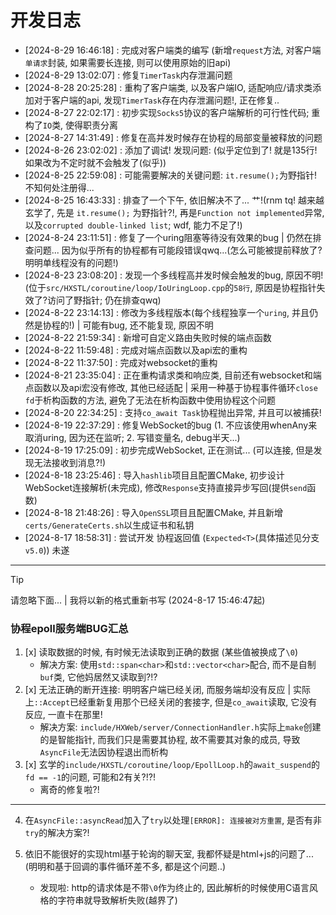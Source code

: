 # 开发日志

- [2024-8-29 16:46:18] : 完成对客户端类的编写 (新增`request`方法, 对客户端`单请求`封装, 如果需要长连接, 则可以使用原始的旧api)
- [2024-8-29 13:02:07] : 修复`TimerTask`内存泄漏问题
- [2024-8-28 20:25:28] : 重构了客户端类, 以及客户端IO, 适配响应/请求类添加对于客户端的api, 发现`TimerTask`存在内存泄漏问题!, 正在修复..
- [2024-8-27 22:02:17] : 初步实现`Socks5`协议的客户端解析的可行性代码; 重构了`IO`类, 使得职责分离
- [2024-8-27 14:31:49] : 修复在高并发时候存在协程的局部变量被释放的问题
- [2024-8-26 23:02:02] : 添加了调试! 发现问题: (似乎定位到了! 就是135行! 如果改为不定时就不会触发了(似乎))
- [2024-8-25 22:59:08] : 可能需要解决的关键问题: `it.resume();`为野指针! 不知何处注册得...
- [2024-8-25 16:43:33] : 排查了一个下午, 依旧解决不了... 艹!(rnm tq! 越来越玄学了, 先是 `it.resume();` 为野指针?!, 再是`Function not implemented`异常, 以及`corrupted double-linked list`; wdf, 能力不足了!)
- [2024-8-24 23:11:51] : 修复了一个uring阻塞等待没有效果的bug | 仍然在排查问题... 因为似乎所有的协程都有可能段错误qwq...(怎么可能被提前释放了? 明明单线程没有的问题!)
- [2024-8-23 23:08:20] : 发现一个多线程高并发时候会触发的bug, 原因不明! (位于`src/HXSTL/coroutine/loop/IoUringLoop.cpp`的`58行`, 原因是协程指针失效了?访问了野指针; 仍在排查qwq)
- [2024-8-22 23:14:13] : 修改为多线程版本(每个线程独享一个`uring`, 并且仍然是协程的!) | 可能有bug, 还不能复现, 原因不明
- [2024-8-22 21:59:34] : 新增可自定义路由失败时候的端点函数
- [2024-8-22 11:59:48] : 完成对端点函数以及api宏的重构
- [2024-8-22 11:37:50] : 完成对websocket的重构
- [2024-8-21 23:35:04] : 正在重构请求类和响应类, 目前还有websocket和端点函数以及api宏没有修改, 其他已经适配 | 采用一种基于协程事件循环`close fd`于析构函数的方法, 避免了无法在析构函数中使用协程这个问题
- [2024-8-20 22:34:25] : 支持`co_await Task`协程抛出异常, 并且可以被捕获!
- [2024-8-19 22:37:29] : 修复WebSocket的bug (1. 不应该使用whenAny来取消uring, 因为还在监听; 2. 写错变量名, debug半天...)
- [2024-8-19 17:25:09] : 初步完成WebSocket, 正在测试... (可以连接, 但是发现无法接收到消息?!)
- [2024-8-18 23:25:46] : 导入`hashlib`项目且配置CMake, 初步设计WebSocket连接解析(未完成), 修改`Response`支持直接异步写回(提供`send`函数)
- [2024-8-18 21:48:26] : 导入`OpenSSL`项目且配置CMake, 并且新增`certs/GenerateCerts.sh`以生成证书和私钥
- [2024-8-17 18:58:31] : 尝试开发 协程返回值 (`Expected<T>`(具体描述见分支`v5.0`)) 未遂

---

> [!TIP]
> 请忽略下面... | 我将以新的格式重新书写 (2024-8-17 15:46:47起)

### 协程epoll服务端BUG汇总
1. [x] 读取数据的时候, 有时候无法读取到正确的数据 (某些值被换成了`\0`)
    - 解决方案: 使用`std::span<char>`和`std::vector<char>`配合, 而不是自制`buf`类, 它他妈居然又读取到?!?
2. [x] 无法正确的断开连接: 明明客户端已经关闭, 而服务端却没有反应 | 实际上`::Accept`已经重新复用那个已经关闭的套接字, 但是`co_await`读取, 它没有反应, 一直卡在那里!
    - 解决方案: `include/HXWeb/server/ConnectionHandler.h`实际上`make`创建的是智能指针, 而我们只是需要其协程, 故不需要其对象的成员, 导致`AsyncFile`无法因协程退出而析构
3. [x] 玄学的`include/HXSTL/coroutine/loop/EpollLoop.h`的`await_suspend`的`fd == -1`的问题, 可能和2有关?!?!
    - 离奇的修复啦?!
---
4. 在`AsyncFile::asyncRead`加入了`try`以处理`[ERROR]: 连接被对方重置`, 是否有非`try`的解决方案?!

5. 依旧不能很好的实现html基于轮询的聊天室, 我都怀疑是html+js的问题了...(明明和基于回调的事件循环差不多, 都是这个问题..)
    - 发现啦: http的请求体是不带`\0`作为终止的, 因此解析的时候使用C语言风格的字符串就导致解析失败(越界了)